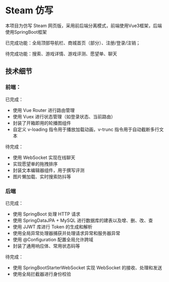# Steam 仿写

本项目为仿写 Steam 网页版，采用前后端分离模式，前端使用Vue3框架，后端使用SpringBoot框架

已完成功能：全局顶部导航栏、商城首页（部分）、注册/登录/注销；

待完成功能：搜索、游戏详情、游戏评测、愿望单、聊天

## 技术细节

### 前端：

已完成：

* 使用 Vue Router 进行路由管理
* 使用 Vuex 进行状态管理（如登录状态、当前路由）
* 封装了开箱即用的轮播图组件
* 自定义 v-loading 指令用于播放加载动画，v-trunc 指令用于自动截断多行文本

待完成：

* 使用 WebSocket 实现在线聊天
* 实现愿望单的拖拽排序
* 封装文本编辑器组件，用于撰写评测
* 图片懒加载、实时搜索防抖等

### 后端

已完成：

* 使用 SpringBoot 处理 HTTP 请求
* 使用 SpringDataJPA + MySQL 进行数据库的建表以及增、删、改、查
* 使用 JJWT 库进行 Token 的生成和解析
* 使用全局异常处理器捕获并处理请求异常和服务器异常
* 使用 @Configuration 配置全局允许跨域
* 封装了通用响应体、常用状态码等

待完成：

* 使用 SpringBootStarterWebSocket 实现 WebSocket 的接收、处理和发送
* 使用全局拦截器进行身份校验
